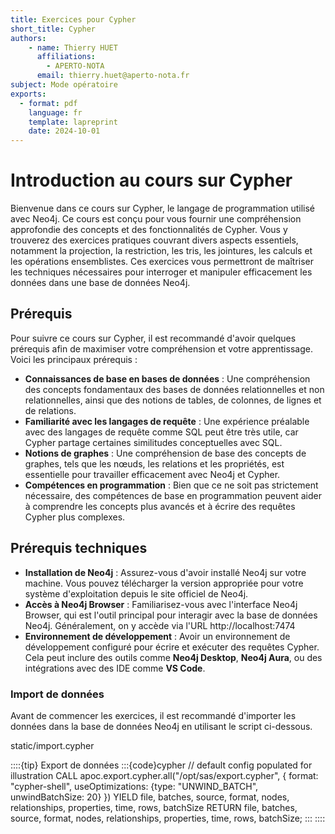 ```yaml
---
title: Exercices pour Cypher
short_title: Cypher
authors: 
    - name: Thierry HUET
      affiliations: 
        - APERTO-NOTA
      email: thierry.huet@aperto-nota.fr
subject: Mode opératoire
exports: 
  - format: pdf
    language: fr
    template: lapreprint
    date: 2024-10-01
---
```


# Introduction au cours sur Cypher

Bienvenue dans ce cours sur Cypher, le langage de programmation utilisé avec Neo4j. Ce cours est conçu pour vous fournir une compréhension approfondie des concepts et des fonctionnalités de Cypher. Vous y trouverez des exercices pratiques couvrant divers aspects essentiels, notamment la projection, la restriction, les tris, les jointures, les calculs et les opérations ensemblistes. Ces exercices vous permettront de maîtriser les techniques nécessaires pour interroger et manipuler efficacement les données dans une base de données Neo4j.

## Prérequis

Pour suivre ce cours sur Cypher, il est recommandé d'avoir quelques prérequis afin de maximiser votre compréhension et votre apprentissage. Voici les principaux prérequis :

- **Connaissances de base en bases de données** : Une compréhension des concepts fondamentaux des bases de données relationnelles et non relationnelles, ainsi que des notions de tables, de colonnes, de lignes et de relations.
- **Familiarité avec les langages de requête** : Une expérience préalable avec des langages de requête comme SQL peut être très utile, car Cypher partage certaines similitudes conceptuelles avec SQL.
- **Notions de graphes** : Une compréhension de base des concepts de graphes, tels que les nœuds, les relations et les propriétés, est essentielle pour travailler efficacement avec Neo4j et Cypher.
- **Compétences en programmation** : Bien que ce ne soit pas strictement nécessaire, des compétences de base en programmation peuvent aider à comprendre les concepts plus avancés et à écrire des requêtes Cypher plus complexes.

## Prérequis techniques

- **Installation de Neo4j** : Assurez-vous d'avoir installé Neo4j sur votre machine. Vous pouvez télécharger la version appropriée pour votre système d'exploitation depuis le site officiel de Neo4j.
- **Accès à Neo4j Browser** : Familiarisez-vous avec l'interface Neo4j Browser, qui est l'outil principal pour interagir avec la base de données Neo4j. Généralement, on y accède via l'URL http://localhost:7474
- **Environnement de développement** : Avoir un environnement de développement configuré pour écrire et exécuter des requêtes Cypher. Cela peut inclure des outils comme **Neo4j Desktop**, **Neo4j Aura**, ou des intégrations avec des IDE comme **VS Code**.

### Import de données
Avant de commencer les exercices, il est recommandé d'importer les données dans la base de données Neo4j en utilisant le script ci-dessous.

static/import.cypher


::::{tip} Export de données
:::{code}cypher
// default config populated for illustration
CALL apoc.export.cypher.all("/opt/sas/export.cypher", {
    format: "cypher-shell",
    useOptimizations: {type: "UNWIND_BATCH", unwindBatchSize: 20}
})
YIELD file, batches, source, format, nodes, relationships, properties, time, rows, batchSize
RETURN file, batches, source, format, nodes, relationships, properties, time, rows, batchSize;
:::
::::